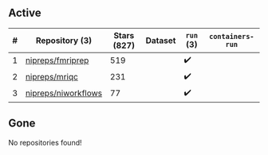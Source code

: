 ## Active
| # | Repository (3) | Stars (827) | Dataset | `run` (3) | `containers-run` |
| --- | --- | --- | --- | --- | --- |
| 1 | [nipreps/fmriprep](https://github.com/nipreps/fmriprep) | 519 |  | :heavy_check_mark: |  |
| 2 | [nipreps/mriqc](https://github.com/nipreps/mriqc) | 231 |  | :heavy_check_mark: |  |
| 3 | [nipreps/niworkflows](https://github.com/nipreps/niworkflows) | 77 |  | :heavy_check_mark: |  |

## Gone
No repositories found!
